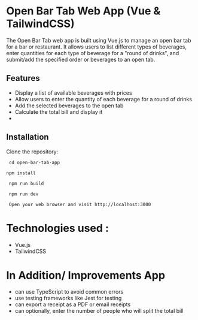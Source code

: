 # Open Bar Tab Web App (Vue & TailwindCSS)

The Open Bar Tab web app is built using Vue.js to manage an open bar tab for a bar or restaurant. It allows users to list different types of beverages, enter quantities for each type of beverage for a "round of drinks", and submit/add the specified order or beverages to an open tab.

## Features

- Display a list of available beverages with prices
- Allow users to enter the quantity of each beverage for a round of drinks
- Add the selected beverages to the open tab
- Calculate the total bill and display it
- 
## Installation
 Clone the repository:
```
 cd open-bar-tab-app
```

```
npm install
```

```
 npm run build
```

```
 npm run dev
```
```
 Open your web browser and visit http://localhost:3000
```

# Technologies used :

- Vue.js
- TailwindCSS

# In Addition/ Improvements App
- can use TypeScript to avoid common errors
- use testing frameworks like Jest for testing
- can export a receipt as a PDF or email receipts
- can optionally, enter the number of people who will split the total bill
